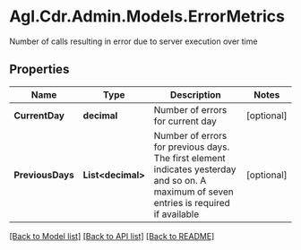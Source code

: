 # Agl.Cdr.Admin.Models.ErrorMetrics
Number of calls resulting in error due to server execution over time

## Properties

Name | Type | Description | Notes
------------ | ------------- | ------------- | -------------
**CurrentDay** | **decimal** | Number of errors for current day | [optional] 
**PreviousDays** | **List&lt;decimal&gt;** | Number of errors for previous days. The first element indicates yesterday and so on. A maximum of seven entries is required if available | [optional] 

[[Back to Model list]](../README.md#documentation-for-models) [[Back to API list]](../README.md#documentation-for-api-endpoints) [[Back to README]](../README.md)

